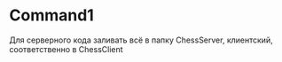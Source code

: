 Command1
========
Для серверного кода заливать всё в папку ChessServer, клиентский, соответственно в ChessClient
